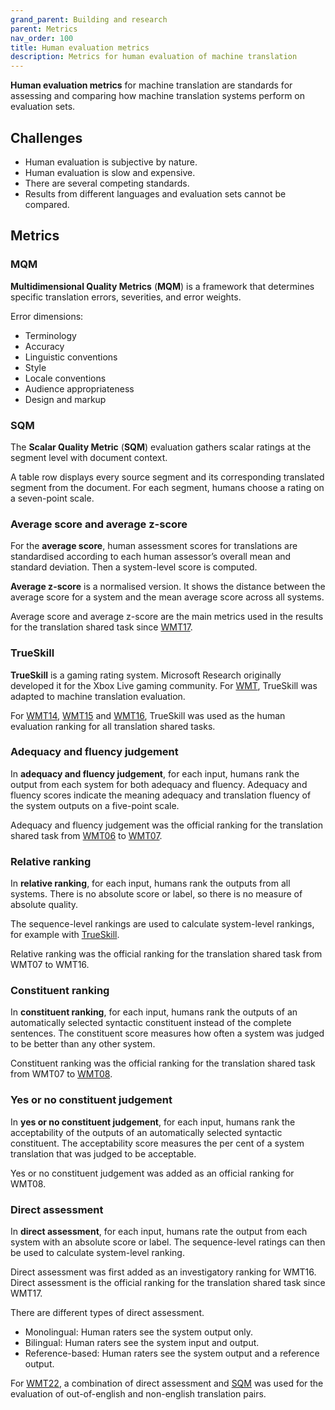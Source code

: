 ```yaml
---
grand_parent: Building and research
parent: Metrics
nav_order: 100
title: Human evaluation metrics
description: Metrics for human evaluation of machine translation
---
```


**Human evaluation metrics** for machine translation are standards for assessing and comparing how machine translation systems perform on evaluation sets.

## Challenges

- Human evaluation is subjective by nature.
- Human evaluation is slow and expensive.
- There are several competing standards.
- Results from different languages and evaluation sets cannot be compared.

## Metrics

### MQM

**Multidimensional Quality Metrics** (**MQM**) is a framework that determines specific translation errors, severities, and error weights.

Error dimensions:

- Terminology
- Accuracy
- Linguistic conventions
- Style
- Locale conventions
- Audience appropriateness
- Design and markup

### SQM

The **Scalar Quality Metric** (**SQM**) evaluation gathers scalar ratings at the segment level with document context.

A table row displays every source segment and its corresponding translated segment from the document. 
For each segment, humans choose a rating on a seven-point scale.

### Average score and average z-score

For the **average score**, human assessment scores for translations are standardised according to each human assessor’s overall mean and standard deviation.
Then a system-level score is computed.

**Average z-score** is a normalised version.
It shows the distance between the average score for a system and the mean average score across all systems.

Average score and average z-score are the main metrics used in the results for the translation shared task since [WMT17](../../events/wmt17.md).

### TrueSkill

**TrueSkill** is a gaming rating system.
Microsoft Research originally developed it for the Xbox Live gaming community.
For [WMT](../../more/associations/wmt.md), TrueSkill was adapted to machine translation evaluation.

For [WMT14](../../events/wmt14.md), [WMT15](../../events/wmt15.md) and [WMT16](../../events/wmt16.md), TrueSkill was used as the human evaluation ranking for all translation shared tasks.

### Adequacy and fluency judgement

In **adequacy and fluency judgement**, for each input, humans rank the output from each system for both adequacy and fluency.
Adequacy and fluency scores indicate the meaning adequacy and translation fluency of the system outputs on a five-point scale.

Adequacy and fluency judgement was the official ranking for the translation shared task from [WMT06](../../events/wmt06.md) to [WMT07](../../events/wmt07.md).

### Relative ranking

In **relative ranking**, for each input, humans rank the outputs from all systems.
There is no absolute score or label, so there is no measure of absolute quality.

The sequence-level rankings are used to calculate system-level rankings, for example with [TrueSkill](#trueskill).

Relative ranking was the official ranking for the translation shared task from WMT07 to WMT16.

### Constituent ranking

In **constituent ranking**, for each input, humans rank the outputs of an automatically selected syntactic constituent instead of the complete sentences. The constituent score measures how often a system was judged to be better than any other system.

Constituent ranking was the official ranking for the translation shared task from WMT07 to [WMT08](../../events/wmt08.md).

### Yes or no constituent judgement

In **yes or no constituent judgement**, for each input, humans rank the acceptability of the outputs of an automatically selected syntactic constituent.
The acceptability score measures the per cent of a system translation that was judged to be acceptable.

Yes or no constituent judgement was added as an official ranking for WMT08.

### Direct assessment

In **direct assessment**, for each input, humans rate the output from each system with an absolute score or label.
The sequence-level ratings can then be used to calculate system-level ranking.

Direct assessment was first added as an investigatory ranking for WMT16.
Direct assessment is the official ranking for the translation shared task since WMT17.

There are different types of direct assessment.

- Monolingual: Human raters see the system output only.
- Bilingual: Human raters see the system input and output.
- Reference-based: Human raters see the system output and a reference output.

For [WMT22](../../events/wmt22.md), a combination of direct assessment and [SQM](#sqm) was used for the evaluation of out-of-english and non-english translation pairs.
